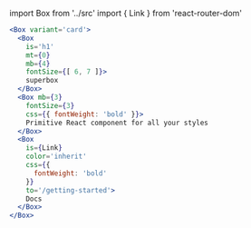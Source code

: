 import Box from '../src'
import { Link } from 'react-router-dom'

```.jsx
<Box variant='card'>
  <Box
    is='h1'
    mt={0}
    mb={4}
    fontSize={[ 6, 7 ]}>
    superbox
  </Box>
  <Box mb={3}
    fontSize={3}
    css={{ fontWeight: 'bold' }}>
    Primitive React component for all your styles
  </Box>
  <Box
    is={Link}
    color='inherit'
    css={{
      fontWeight: 'bold'
    }}
    to='/getting-started'>
    Docs
  </Box>
</Box>
```

